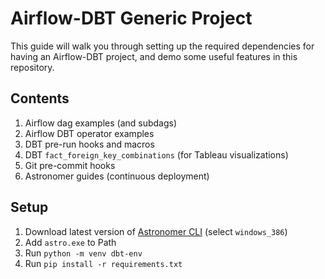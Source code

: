 # Airflow-DBT Generic Project
This guide will walk you through setting up the required dependencies for having an Airflow-DBT project, and demo some useful features in this repository. 

## Contents
1. Airflow dag examples (and subdags)
2. Airflow DBT operator examples
3. DBT pre-run hooks and macros
4. DBT `fact_foreign_key_combinations` (for Tableau visualizations)
5. Git pre-commit hooks
6. Astronomer guides (continuous deployment)

## Setup
1. Download latest version of [Astronomer CLI](https://github.com/astronomer/astro-cli/releases/#assets) (select `windows_386`)
2. Add `astro.exe` to Path
3. Run `python -m venv dbt-env`
4. Run `pip install -r requirements.txt`




